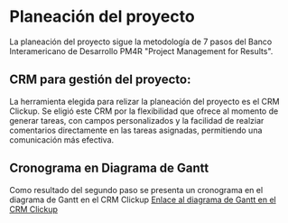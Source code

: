 # Planeación del proyecto

La planeación del proyecto sigue la metodología de 7 pasos del Banco Interamericano de Desarrollo PM4R "Project Management for Results". 

## CRM para gestión del proyecto: 
La herramienta elegida para relizar la planeación del proyecto es el CRM Clickup. Se eligió este CRM por la flexibilidad que ofrece al momento de generar tareas, con campos personalizados y la facilidad de realziar comentarios directamente en las tareas asignadas, permitiendo una comunicación más efectiva. 

## Cronograma en Diagrama de Gantt
Como resultado del segundo paso se presenta un cronograma en el diagrama de Gantt en el CRM Clickup
[Enlace al diagrama de Gantt en el CRM Clickup](https://sharing.clickup.com/9013028738/g/h/8ckftw2-653/38d6f748b8ea3fe)
